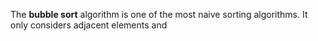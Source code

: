 
The **bubble sort** algorithm is one of the most naive sorting algorithms. It only considers adjacent elements and